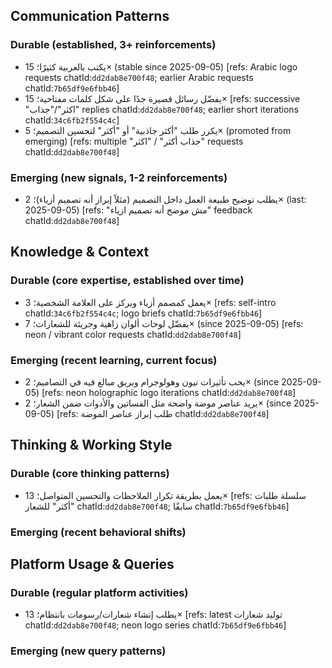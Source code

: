 ## Communication Patterns
### Durable (established, 3+ reinforcements)
- يكتب بالعربية كثيرًا؛ 15× (stable since 2025-09-05) [refs: Arabic logo requests chatId:`dd2dab8e700f48`; earlier Arabic requests chatId:`7b65df9e6fbb46`]
- يفضّل رسائل قصيرة جدًا على شكل كلمات مفتاحية؛ 15× [refs: successive "اكثر"/"جذاب" replies chatId:`dd2dab8e700f48`; earlier short iterations chatId:`34c6fb2f554c4c`]
- يكرر طلب "أكثر جاذبية" أو "أكثر" لتحسين التصميم؛ 5× (promoted from emerging) [refs: multiple "جذاب أكثر" / "اكثر" requests chatId:`dd2dab8e700f48`]

### Emerging (new signals, 1-2 reinforcements)
- يطلب توضيح طبيعة العمل داخل التصميم (مثلاً إبراز أنه تصميم أزياء)؛ 2× (last: 2025-09-05) [refs: "مش موضح أنه تصميم ازياء" feedback chatId:`dd2dab8e700f48`]

## Knowledge & Context
### Durable (core expertise, established over time)
- يعمل كمصمم أزياء ويركز على العلامة الشخصية؛ 3× [refs: self-intro chatId:`34c6fb2f554c4c`; logo briefs chatId:`7b65df9e6fbb46`]
- يفضّل لوحات ألوان زاهية وجريئة للشعارات؛ 7× (since 2025-09-05) [refs: neon / vibrant color requests chatId:`dd2dab8e700f48`]

### Emerging (recent learning, current focus)
- يحب تأثيرات نيون وهولوجرام وبريق مبالغ فيه في التصاميم؛ 2× (since 2025-09-05) [refs: neon holographic logo iterations chatId:`dd2dab8e700f48`]
- يريد عناصر موضة واضحة مثل الفساتين والأدوات ضمن الشعار؛ 2× (since 2025-09-05) [refs: طلب إبراز عناصر الموضة chatId:`dd2dab8e700f48`]

## Thinking & Working Style
### Durable (core thinking patterns)
- يعمل بطريقة تكرار الملاحظات والتحسين المتواصل؛ 13× [refs: سلسلة طلبات "أكثر" للشعار chatId:`dd2dab8e700f48`; سابقًا chatId:`7b65df9e6fbb46`]

### Emerging (recent behavioral shifts)

## Platform Usage & Queries
### Durable (regular platform activities)
- يطلب إنشاء شعارات/رسومات بانتظام؛ 13× [refs: latest توليد شعارات chatId:`dd2dab8e700f48`; neon logo series chatId:`7b65df9e6fbb46`]

### Emerging (new query patterns)
